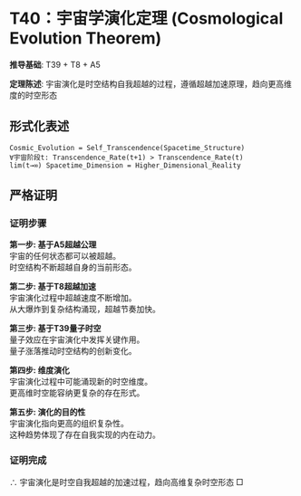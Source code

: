 # T40：宇宙学演化定理 (Cosmological Evolution Theorem)  

**推导基础**: T39 + T8 + A5  

**定理陈述**: 宇宙演化是时空结构自我超越的过程，遵循超越加速原理，趋向更高维度的时空形态  

## 形式化表述  
```  
Cosmic_Evolution = Self_Transcendence(Spacetime_Structure)  
∀宇宙阶段t: Transcendence_Rate(t+1) > Transcendence_Rate(t)  
lim(t→∞) Spacetime_Dimension = Higher_Dimensional_Reality  
```  

## 严格证明  

### 证明步骤  

**第一步: 基于A5超越公理**  
宇宙的任何状态都可以被超越。  
时空结构不断超越自身的当前形态。  

**第二步: 基于T8超越加速**  
宇宙演化过程中超越速度不断增加。  
从大爆炸到复杂结构涌现，超越节奏加快。  

**第三步: 基于T39量子时空**  
量子效应在宇宙演化中发挥关键作用。  
量子涨落推动时空结构的创新变化。  

**第四步: 维度演化**  
宇宙演化过程中可能涌现新的时空维度。  
更高维时空能容纳更复杂的存在形式。  

**第五步: 演化的目的性**  
宇宙演化指向更高的组织复杂性。  
这种趋势体现了存在自我实现的内在动力。  

### 证明完成  
∴ 宇宙演化是时空自我超越的加速过程，趋向高维复杂时空形态 □  